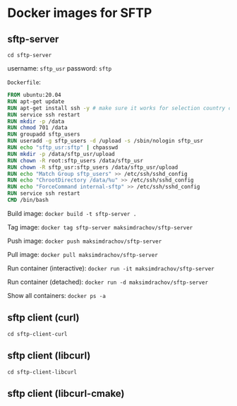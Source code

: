 # Docker images for SFTP

## sftp-server

`cd sftp-server`

username: `sftp_usr`
password: `sftp`

`Dockerfile`:

```dockerfile
FROM ubuntu:20.04
RUN apt-get update
RUN apt-get install ssh -y # make sure it works for selection country code
RUN service ssh restart
RUN mkdir -p /data
RUN chmod 701 /data
RUN groupadd sftp_users
RUN useradd -g sftp_users -d /upload -s /sbin/nologin sftp_usr
RUN echo "sftp_usr:sftp" | chpasswd
RUN mkdir -p /data/sftp_usr/upload
RUN chown -R root:sftp_users /data/sftp_usr
RUN chown -R sftp_usr:sftp_users /data/sftp_usr/upload
RUN echo "Match Group sftp_users" >> /etc/ssh/sshd_config
RUN echo "ChrootDirectory /data/%u" >> /etc/ssh/sshd_config
RUN echo "ForceCommand internal-sftp" >> /etc/ssh/sshd_config
RUN service ssh restart
CMD /bin/bash
```

Build image: `docker build -t sftp-server .`

Tag image: `docker tag sftp-server maksimdrachov/sftp-server`

Push image: `docker push maksimdrachov/sftp-server`

Pull image: `docker pull maksimdrachov/sftp-server`

Run container (interactive): `docker run -it maksimdrachov/sftp-server`

Run container (detached): `docker run -d maksimdrachov/sftp-server`

Show all containers: `docker ps -a`

## sftp client (curl)

`cd sftp-client-curl`

## sftp client (libcurl)

`cd sftp-client-libcurl`

## sftp client (libcurl-cmake)

